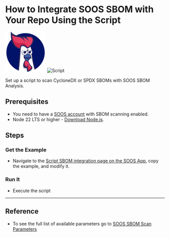 # How to Integrate SOOS SBOM with Your Repo Using the Script

<div>
<img src="../assets/img/SOOS-Icon.png" alt="SOOS" width="128" height="128">
<img src="../assets/img/shell.png" alt="Script" width="128" height="128">
</div>

Set up a script to scan CycloneDX or SPDX SBOMs with SOOS SBOM Analysis.

## Prerequisites
- You need to have a [SOOS account](https://app.soos.io/register) with SBOM scanning enabled.
- Node 22 LTS or higher - [Download Node.js](https://nodejs.org/en/download).

## Steps

### **Get the Example**

* Navigate to the [Script SBOM integration page on the SOOS App](https://app.soos.io/integrate/sbom?id=script), copy the example, and modify it.

### **Run It**

* Execute the script

---

## Reference
* To see the full list of available parameters go to [SOOS SBOM Scan Parameters](https://github.com/soos-io/soos-sbom#parameters)